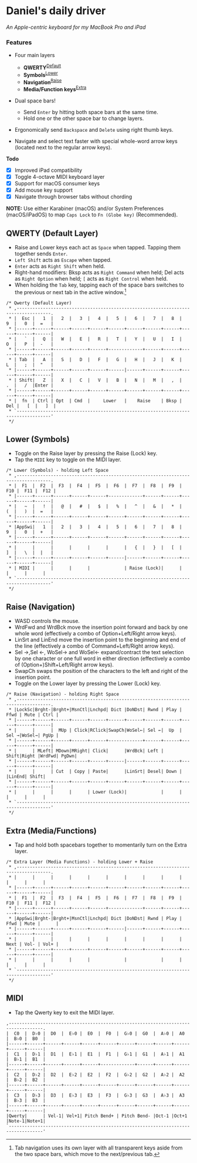# Daniel's daily driver
*An Apple-centric keyboard for my MacBook Pro and iPad*
 
### Features

* Four main layers
    * **QWERTY**<sup>[Default](#qwerty--default-layer-)</sup>
    * **Symbols**<sup>[Lower](#lower--symbols-)</sup>
    * **Navigation**<sup>[Raise](#raise--navigation-)</sup>
    * **Media/Function keys**<sup>[Extra](#extra--media-functions-)</sup>

* Dual space bars!
	* Send `Enter` by hitting both space bars at the same time.
	* Hold one or the other space bar to change layers.

* Ergonomically send `Backspace` and `Delete` using right thumb keys.

* Navigate and select text faster with special whole-word arrow keys (located next to the regular arrow keys).

**Todo**
- [x] Improved iPad compatibility
- [x] Toggle 4-octave MIDI keyboard layer
- [x] Support for macOS consumer keys
- [x] Add mouse key support
- [x] Navigate through browser tabs without chording

**NOTE:** Use either Karabiner (macOS) and/or System Preferences (macOS/iPadOS) to map `Caps Lock` to `Fn (Globe key)` (Recommended).


QWERTY (Default Layer)
----------------------
* Raise and Lower keys each act as `Space` when tapped. Tapping them together sends `Enter`.
* `Left Shift` acts as `Escape` when tapped.
* `Enter` acts as `Right Shift` when held.
* Right-hand modifiers: Bksp acts as `Right Command` when held; Del acts as `Right Option` when held; `[` acts as `Right Control` when held.
* When holding the `Tab` key, tapping each of the space bars switches to the previous or next tab in the active window.[^1]

[^1]: Tab navigation uses its own layer with all transparent keys aside from the two space bars, which move to the next/previous tab.

```
/* Qwerty (Default Layer)
 * ,-----------------------------------------------------------------------------------.
 * |  Esc |   1  |   2  |   3  |   4  |   5  |   6  |   7  |   8  |   9  |   0  |  =   |
 * |------+------+------+------+------+------+------+------+------+------+------+------|
 * |   `  |   Q  |   W  |   E  |   R  |   T  |   Y  |   U  |   I  |   O  |   P  |  -   |
 * |------+------+------+------+------+-------------+------+------+------+------+------|
 * | Tab  |   A  |   S  |   D  |   F  |   G  |   H  |   J  |   K  |   L  |   ;  |  "   |
 * |------+------+------+------+------+------|------+------+------+------+------+------|
 * | Shift|   Z  |   X  |   C  |   V  |   B  |   N  |   M  |   ,  |   .  |   /  |Enter |
 * |------+------+------+------+------+------+------+------+------+------+------+------|
 * |  fn  | Ctrl | Opt  | Cmd  |     Lower   |    Raise    | Bksp |  Del |   [  |   ]  |
 * `-----------------------------------------------------------------------------------'
 */
```

Lower (Symbols)
---------------
* Toggle on the Raise layer by pressing the Raise (Lock) key.
* Tap the `MIDI` key to toggle on the MIDI layer.

```
/* Lower (Symbols) - holding Left Space
 * ,-----------------------------------------------------------------------------------.
 * |  F1  |  F2  |  F3  |  F4  |  F5  |  F6  |  F7  |  F8  |  F9  |  F10 |  F11 |  F12 |
 * |------+------+------+------+------+-------------+------+------+------+------+------|
 * |   ~  |   !  |   @  |   #  |   $  |   %  |   ^  |   &  |   *  |   (  |   )  |  =   |
 * |------+------+------+------+------+------+------+------+------+------+------+------|
 * |AppSwi|   1  |   2  |   3  |   4  |   5  |   6  |   7  |   8  |   9  |   0  |  +   |
 * |------+------+------+------+------+------+------+------+------+------+------+------|
 * |      |      |      |      |      |      |   {  |   }  |   [  |   ]  |   \  |  |   |
 * |------+------+------+------+------+------|------+------+------+------+------+------|
 * | MIDI |      |      |      |             | Raise (Lock)|      |      |      |      |
 * `-----------------------------------------------------------------------------------'
 */
```
 
Raise (Navigation) 
------------------
* WASD controls the mouse.
* WrdFwd and WrdBck move the insertion point forward and back by one whole word (effectively a combo of Option+Left/Right arrow keys).
* LinSrt and LinEnd move the insertion point to the beginning and end of the line (effectively a combo of Command+Left/Right arrow keys).
* Sel →,Sel ←, WoSel→ and WoSel← expand/contract the text selection by one character or one full word in either direction (effectively a combo of (Option+)Shift+Left/Right arrow keys).
* SwapCh swaps the position of the characters to the left and right of the insertion point.
* Toggle on the Lower layer by pressing the Lower (Lock) key.

```
/* Raise (Navigation) - holding Right Space
 * ,-----------------------------------------------------------------------------------.
 * |LockSc|Brght-|Brght+|MsnCtl|Lnchpd| Dict |DoNDst| Rwnd | Play | Ffwd | Mute | Ctrl |
 * |------+------+------+------+------+------+------+------+------+------+------+------|
 * |      |      |  MUp | Click|RClick|SwapCh|WoSel←| Sel ←|  Up  | Sel →|WoSel→| PgUp |
 * |------+------+------+------+------+-------------+------+------+------+------+------|
 * |      | MLeft| MDown|MRight| Click|      |WrdBck| Left | Shift|Right |WrdFwd| PgDwn|
 * |------+------+------+------+------+------|------+------+------+------+------+------|
 * |      |      | Cut  | Copy | Paste|      |LinSrt| Desel| Down |      |LinEnd| Shift|
 * |------+------+------+------+------+------+------+------+------+------+------+------|
 * |      |      |      |      | Lower (Lock)|             |      |      |      |      |
 * `-----------------------------------------------------------------------------------'
 */
```

Extra (Media/Functions)
-----------------------
* Tap and hold both spacebars together to momentarily turn on the Extra layer. 

```
/* Extra Layer (Media Functions) - holding Lower + Raise
 * ,-----------------------------------------------------------------------------------.
 * |      |      |      |      |      |      |      |      |      |      |      |      |
 * |------+------+------+------+------+------+------+------+------+------+------+------|
 * |  F1  |  F2  |  F3  |  F4  |  F5  |  F6  |  F7  |  F8  |  F9  |  F10 |  F11 |  F12 |
 * |------+------+------+------+------+-------------+------+------+------+------+------|
 * |AppSwi|Brght-|Brght+|MsnCtl|Lnchpd| Dict |DoNDst| Rwnd | Play | Ffwd | Mute |      |
 * |------+------+------+------+------+------|------+------+------+------+------+------|
 * |      |      |      |      |      |      |      |      |      | Next | Vol- | Vol+ |
 * |------+------+------+------+------+------+------+------+------+------+------+------|
 * |      |      |      |      |             |             |      |      |      |      |
 * `-----------------------------------------------------------------------------------'
 */
```
 
MIDI
----
* Tap the Qwerty key to exit the MIDI layer.

```
,-----------------------------------------------------------------------------------.
|  C0  |  D♭0 |  D0  |  E♭0 |  E0  |  F0  |  G♭0 |  G0  |  A♭0 |  A0  |  B♭0 |  B0  |
|------+------+------+------+------+------+------+------+------+------+------+------|
|  C1  |  D♭1 |  D1  |  E♭1 |  E1  |  F1  |  G♭1 |  G1  |  A♭1 |  A1  |  B♭1 |  B1  |
|------+------+------+------+------+-------------+------+------+------+------+------|
|  C2  |  D♭2 |  D2  |  E♭2 |  E2  |  F2  |  G♭2 |  G2  |  A♭2 |  A2  |  B♭2 |  B2  |
|------+------+------+------+------+------+------+------+------+------+------+------|
|  C3  |  D♭3 |  D3  |  E♭3 |  E3  |  F3  |  G♭3 |  G3  |  A♭3 |  A3  |  B♭3 |  B3  |
|------+------+------+------+------+------+------+------+------+------+------+------|
|Qwerty|      | Vel-1| Vel+1| Pitch Bend+ | Pitch Bend- |Oct-1 |Oct+1 |Note-1|Note+1|
`-----------------------------------------------------------------------------------'
```
